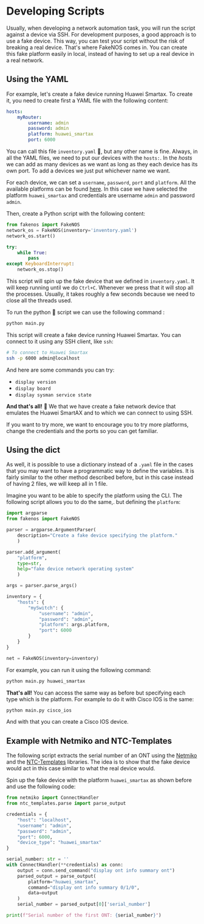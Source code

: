 # Developing Scripts

Usually, when developing a network automation task, you will run the script against a device via SSH. For development purposes, a good approach is to use a fake device. This way, you can test your script without the risk of breaking a real device. That's where FakeNOS comes in. You can create this fake platform easily in local, instead of having to set up a real device in a real network.

## Using the YAML

For example, let's create a fake device running Huawei Smartax. To create it, you need to create first a YAML file with the following content:
```yaml
hosts:
    myRouter:
        username: admin
        password: admin
        platform: huawei_smartax
        port: 6000
```
You can call this file `inventory.yaml` 📕, but any other name is fine. Always, in all the YAML files,
we need to put our devices with the `hosts:`. In the *hosts* we can add as many devices as we want
as long as they each device has its own port. To add a devices we just put whichever name we want.

For each device, we can set a `username`, `password`, `port` and `platform`. All the available platforms can be found [here](../platforms.md). In this case we have selected the platform `huawei_smartax` and credentials are username `admin` and password `admin`.

Then, create a Python script with the following content:
```python
from fakenos import FakeNOS
network_os = FakeNOS(inventory='inventory.yaml')
network_os.start()

try:
    while True:
        pass
except KeyboardInterrupt:
    network_os.stop()
```
This script will spin up the fake device that we defined in `inventory.yaml`. It will keep running until we do `Ctrl+C`. Whenever we press that it will stop all the processes. Usually, it takes roughly a few seconds because we need to close all the threads used.

To run the python :snake: script we can use the following command :
```bash
python main.py
```

This script will create a fake device running Huawei Smartax. You can connect to it using any SSH client, like `ssh`:
```bash
# To connect to Huawei Smartax
ssh -p 6000 admin@localhost
```

And here are some commands you can try:

-  `display version`
-  `display board`
-  `display sysman service state`

**And that's all!** 💅 We that we have create a fake network device that emulates the Huawei SmartAX and to which we can connect to using SSH.

If you want to try more, we want to encourage you to try more platforms, change the credentials and the ports so you can get familiar.

## Using the dict
As well, it is possible to use a dictionary instead of a `.yaml` file in the cases that you may want to have a programmatic way to define the variables. It is fairly similar to the other method described before, but in this case instead of having 2 files, we will keep all in 1 file.

Imagine you want to be able to specify the platform using the CLI. The following script allows you to do the same,. but defining the `platform`:

```python
import argparse
from fakenos import FakeNOS

parser = argparse.ArgumentParser(
    description="Create a fake device specifying the platform."
    )

parser.add_argument(
    "platform", 
    type=str, 
    help="fake device network operating system"
    )

args = parser.parse_args()

inventory = {
    "hosts": {
        "mySwitch": {
            "username": "admin",
            "password": "admin",
            "platform": args.platform,
            "port": 6000
        }
    }
}

net = FakeNOS(inventory=inventory)
```

For example, you can run it using the following command:
```bash
python main.py huawei_smartax
```

**That's all!** You can access the same way as before but specifying each type which is the platform. For example to do it with Cisco IOS is the same:

```bash
python main.py cisco_ios
```

And with that you can create a Cisco IOS device.

## Example with Netmiko and NTC-Templates
The following script extracts the serial number of an ONT using the [Netmiko](https://github.com/ktbyers/netmiko) and the [NTC-Templates](https://github.com/networktocode/ntc-templates) libraries. The idea is to show that the fake device would act in this case similar to what the real device would.

Spin up the fake device with the platform `huawei_smartax` as shown before and use the following code:
```python
from netmiko import ConnectHandler
from ntc_templates.parse import parse_output

credentials = {
    "host": "localhost",
    "username": "admin",
    "password": "admin",
    "port": 6000,
    "device_type": "huawei_smartax"
}

serial_number: str = ''
with ConnectHandler(**credentials) as conn:
    output = conn.send_command("display ont info summary ont")
    parsed_output = parse_output(
        platform="huawei_smartax", 
        command="display ont info summary 0/1/0", 
        data=output
    )
    serial_number = parsed_output[0]['serial_number']

print(f"Serial number of the first ONT: {serial_number}")
```